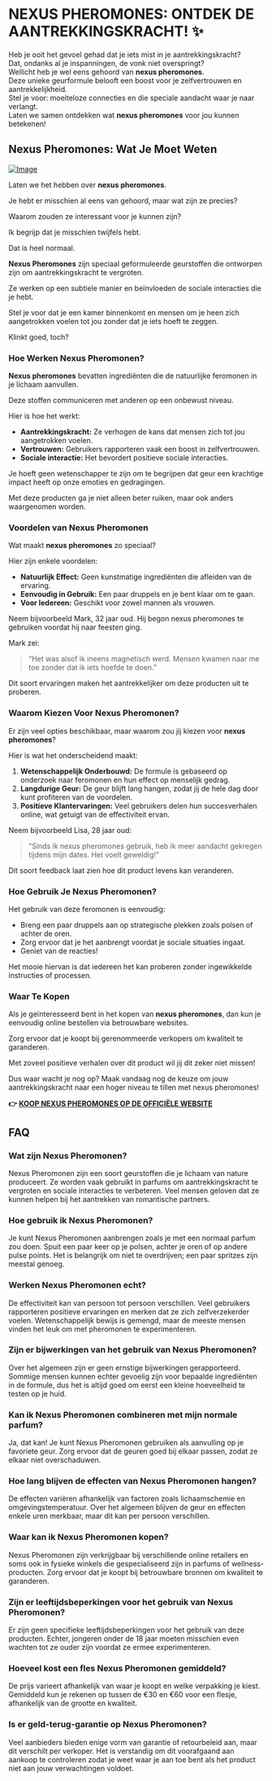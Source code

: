 # NEXUS PHEROMONES: ONTDEK DE AANTREKKINGSKRACHT! ✨

Heb je ooit het gevoel gehad dat je iets mist in je aantrekkingskracht?  
Dat, ondanks al je inspanningen, de vonk niet overspringt?  
Wellicht heb je wel eens gehoord van **nexus pheromones**.  
Deze unieke geurformule belooft een boost voor je zelfvertrouwen en aantrekkelijkheid.  
Stel je voor: moeiteloze connecties en die speciale aandacht waar je naar verlangt.  
Laten we samen ontdekken wat **nexus pheromones** voor jou kunnen betekenen!

## Nexus Pheromones: Wat Je Moet Weten

[![Image](https://www2.sellhealth.com/2/Nexus_logo_500px120px.jpg)](https://gchaffi.com/pKGEJkcP)

Laten we het hebben over **nexus pheromones**. 

Je hebt er misschien al eens van gehoord, maar wat zijn ze precies? 

Waarom zouden ze interessant voor je kunnen zijn?

Ik begrijp dat je misschien twijfels hebt.

Dat is heel normaal.

**Nexus Pheromones** zijn speciaal geformuleerde geurstoffen die ontworpen zijn om aantrekkingskracht te vergroten. 

Ze werken op een subtiele manier en beïnvloeden de sociale interacties die je hebt. 

Stel je voor dat je een kamer binnenkomt en mensen om je heen zich aangetrokken voelen tot jou zonder dat je iets hoeft te zeggen.

Klinkt goed, toch?

### Hoe Werken Nexus Pheromonen?

**Nexus pheromones** bevatten ingrediënten die de natuurlijke feromonen in je lichaam aanvullen. 

Deze stoffen communiceren met anderen op een onbewust niveau. 

Hier is hoe het werkt:

- **Aantrekkingskracht:** Ze verhogen de kans dat mensen zich tot jou aangetrokken voelen.
- **Vertrouwen:** Gebruikers rapporteren vaak een boost in zelfvertrouwen.
- **Sociale interactie:** Het bevordert positieve sociale interacties.

Je hoeft geen wetenschapper te zijn om te begrijpen dat geur een krachtige impact heeft op onze emoties en gedragingen. 

Met deze producten ga je niet alleen beter ruiken, maar ook anders waargenomen worden.

### Voordelen van Nexus Pheromonen

Wat maakt **nexus pheromones** zo speciaal? 

Hier zijn enkele voordelen:

- **Natuurlijk Effect:** Geen kunstmatige ingrediënten die afleiden van de ervaring.
- **Eenvoudig in Gebruik:** Een paar druppels en je bent klaar om te gaan.
- **Voor Iedereen:** Geschikt voor zowel mannen als vrouwen.

Neem bijvoorbeeld Mark, 32 jaar oud. Hij begon nexus pheromones te gebruiken voordat hij naar feesten ging.

Mark zei: 
> “Het was alsof ik ineens magnetisch werd. Mensen kwamen naar me toe zonder dat ik iets hoefde te doen.”

Dit soort ervaringen maken het aantrekkelijker om deze producten uit te proberen.

### Waarom Kiezen Voor Nexus Pheromonen?

Er zijn veel opties beschikbaar, maar waarom zou jij kiezen voor **nexus pheromones**? 

Hier is wat het onderscheidend maakt:

1. **Wetenschappelijk Onderbouwd:** De formule is gebaseerd op onderzoek naar feromonen en hun effect op menselijk gedrag.
2. **Langdurige Geur:** De geur blijft lang hangen, zodat jij de hele dag door kunt profiteren van de voordelen.
3. **Positieve Klantervaringen:** Veel gebruikers delen hun succesverhalen online, wat getuigt van de effectiviteit ervan.

Neem bijvoorbeeld Lisa, 28 jaar oud:

> “Sinds ik nexus pheromones gebruik, heb ik meer aandacht gekregen tijdens mijn dates. Het voelt geweldig!”

Dit soort feedback laat zien hoe dit product levens kan veranderen.

### Hoe Gebruik Je Nexus Pheromonen?

Het gebruik van deze feromonen is eenvoudig:

- Breng een paar druppels aan op strategische plekken zoals polsen of achter de oren.
- Zorg ervoor dat je het aanbrengt voordat je sociale situaties ingaat.
- Geniet van de reacties!

Het mooie hiervan is dat iedereen het kan proberen zonder ingewikkelde instructies of processen.

### Waar Te Kopen

Als je geïnteresseerd bent in het kopen van **nexus pheromones**, dan kun je eenvoudig online bestellen via betrouwbare websites. 

Zorg ervoor dat je koopt bij gerenommeerde verkopers om kwaliteit te garanderen.

Met zoveel positieve verhalen over dit product wil jij dit zeker niet missen!

Dus waar wacht je nog op? Maak vandaag nog de keuze om jouw aantrekkingskracht naar een hoger niveau te tillen met nexus pheromones!



**👉 [KOOP NEXUS PHEROMONES OP DE OFFICIËLE WEBSITE](https://gchaffi.com/pKGEJkcP)**

## FAQ

### Wat zijn Nexus Pheromonen?
Nexus Pheromonen zijn een soort geurstoffen die je lichaam van nature produceert. Ze worden vaak gebruikt in parfums om aantrekkingskracht te vergroten en sociale interacties te verbeteren. Veel mensen geloven dat ze kunnen helpen bij het aantrekken van romantische partners.

### Hoe gebruik ik Nexus Pheromonen?
Je kunt Nexus Pheromonen aanbrengen zoals je met een normaal parfum zou doen. Spuit een paar keer op je polsen, achter je oren of op andere pulse points. Het is belangrijk om niet te overdrijven; een paar spritzes zijn meestal genoeg.

### Werken Nexus Pheromonen echt?
De effectiviteit kan van persoon tot persoon verschillen. Veel gebruikers rapporteren positieve ervaringen en merken dat ze zich zelfverzekerder voelen. Wetenschappelijk bewijs is gemengd, maar de meeste mensen vinden het leuk om met pheromonen te experimenteren.

### Zijn er bijwerkingen van het gebruik van Nexus Pheromonen?
Over het algemeen zijn er geen ernstige bijwerkingen gerapporteerd. Sommige mensen kunnen echter gevoelig zijn voor bepaalde ingrediënten in de formule, dus het is altijd goed om eerst een kleine hoeveelheid te testen op je huid.

### Kan ik Nexus Pheromonen combineren met mijn normale parfum?
Ja, dat kan! Je kunt Nexus Pheromonen gebruiken als aanvulling op je favoriete geur. Zorg ervoor dat de geuren goed bij elkaar passen, zodat ze elkaar niet overschaduwen.

### Hoe lang blijven de effecten van Nexus Pheromonen hangen?
De effecten variëren afhankelijk van factoren zoals lichaamschemie en omgevingstemperatuur. Over het algemeen blijven de geur en effecten enkele uren merkbaar, maar dit kan per persoon verschillen.

### Waar kan ik Nexus Pheromonen kopen?
Nexus Pheromonen zijn verkrijgbaar bij verschillende online retailers en soms ook in fysieke winkels die gespecialiseerd zijn in parfums of wellness-producten. Zorg ervoor dat je koopt bij betrouwbare bronnen om kwaliteit te garanderen.

### Zijn er leeftijdsbeperkingen voor het gebruik van Nexus Pheromonen?
Er zijn geen specifieke leeftijdsbeperkingen voor het gebruik van deze producten. Echter, jongeren onder de 18 jaar moeten misschien even wachten tot ze ouder zijn voordat ze ermee experimenteren.

### Hoeveel kost een fles Nexus Pheromonen gemiddeld?
De prijs varieert afhankelijk van waar je koopt en welke verpakking je kiest. Gemiddeld kun je rekenen op tussen de €30 en €60 voor een flesje, afhankelijk van de grootte en kwaliteit.

### Is er geld-terug-garantie op Nexus Pheromonen?
Veel aanbieders bieden enige vorm van garantie of retourbeleid aan, maar dit verschilt per verkoper. Het is verstandig om dit voorafgaand aan aankoop te controleren zodat je weet waar je aan toe bent als het product niet aan jouw verwachtingen voldoet.
